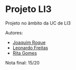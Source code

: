 # Projeto LI3

Projeto no âmbito da UC de LI3

Autores:

* [Joaquim Roque](https://github.com/jtmr05)
* [Leonardo Freitas](https://github.com/Leonardo1924)
* [Rita Gomes](https://github.com/ritagomes187)

Nota final: 15/20
